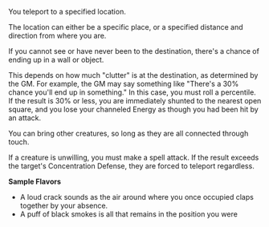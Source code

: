 You teleport to a specified location.

The location can either be a specific place, or a specified distance and direction from where you are.

If you cannot see or have never been to the destination, there's a chance of ending up in a wall or object.

This depends on how much "clutter" is at the destination, as determined by the GM.
For example, the GM may say something like "There's a 30% chance you'll end up in something." 
In this case, you must roll a percentile. If the result is 30% or less, you are immediately shunted to the nearest open square,
and you lose your channeled Energy as though you had been hit by an attack.

You can bring other creatures, so long as they are all connected through touch.

If a creature is unwilling, you must make a spell attack. If the result exceeds the target's Concentration Defense, they are forced to teleport regardless.

**Sample Flavors**
+ A loud crack sounds as the air around where you once occupied claps together by your absence.
+ A puff of black smokes is all that remains in the position you were